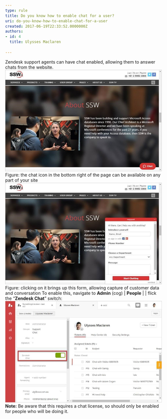 ```yaml
---
type: rule
title: Do you know how to enable chat for a user?
uri: do-you-know-how-to-enable-chat-for-a-user
created: 2017-06-19T22:33:52.0000000Z
authors:
- id: 4
  title: Ulysses Maclaren

---
```


 
Zendesk support agents can have chat enabled, allowing them to answer chats from the website.​​
 ![zendesk-enable-chat-1-min.jpg](zendesk-enable-chat-1-min.jpg)​​​Figure: the chat icon in the bottom right of the page can be available on any part of your site![zendesk-enable-chat-2-min.jpg](zendesk-enable-chat-2-min.jpg)Figure: clicking on it brings up this form, allowing capture of customer data and conversation
To enable this, navigate to     **Admin** (cog) |     **People** |      | flick the “**Zendesk Chat**” switch:
![zendesk-enable-chat-3-min.jpg](zendesk-enable-chat-3-min.jpg)
**Note:** Be aware that this requires a chat license, so should only be enabled for people who will be doing it.​

